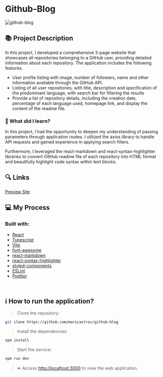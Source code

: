 # Github-Blog
![github-blog](https://github.com/maricastroc/github-repos/assets/121824373/66dba75c-abf3-499b-9d34-decc5f74fbf4)

## 📚 Project Description

In this project, I developed a comprehensive 3-page website that showcases all repositories belonging to a GitHub user, providing detailed information about each repository. The application includes the following features.

- User profile listing with image, number of followers, name and other information available through the GitHub API.
- Listing of all user repositories, with title, description and specification of the predominant language, with search bar for filtering the results
- Provide a list of repository details, including the creation date, percentage of each language used, homepage link, and display the content of the readme file.


### 📌 What did I learn?

In this project, I had the opportunity to deepen my understanding of passing parameters through application routes. I utilized the axios library to handle API requests and gained experience in applying search filters.

Furthermore, I leveraged the react-markdown and react-syntax-highlighter libraries to convert GitHub readme file of each repository into HTML format and beautifully highlight code syntax within text blocks.

## 🔍 Links
[Preview Site](https://maricastroc-github-blog.netlify.app/)

## 💻 My Process
### Built with:

- [React](https://reactjs.org/)
- [Typescript](https://www.typescriptlang.org/)
- [Vite](https://vitejs.dev/)
- [font-awesome](https://fontawesome.com/)
- [react-markdown](https://remarkjs.github.io/react-markdown/)
- [react-syntax-highlighter](https://react-syntax-highlighter.github.io/react-syntax-highlighter/demo/)
- [styled-components](https://styled-components.com/)
- [ESLint](https://eslint.org/)
- [Prettier](https://prettier.io/)
<br/>

## ℹ️ How to run the application?

> Clone the repository:

```bash
git clone https://github.com/maricastroc/github-blog
```

> Install the dependencies:

```bash
npm install
```

> Start the service:

```bash
npm run dev
```

> ⏩ Access [http://localhost:3000](http://localhost:3000) to view the web application.
